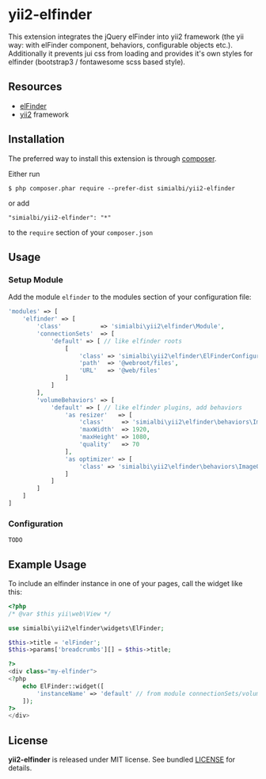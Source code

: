 # yii2-elfinder
This extension integrates the jQuery elFinder into yii2 framework (the yii way: with elFinder component, behaviors, 
configurable objects etc.). Additionally it prevents jui css from loading and provides it's own styles for elfinder 
(bootstrap3 / fontawesome scss based style).

## Resources
 * [elFinder](https://github.com/Studio-42/elFinder)
 * [yii2](https://github.com/yiisoft/yii2) framework
 
## Installation

The preferred way to install this extension is through [composer](http://getcomposer.org/download/).

Either run

```
$ php composer.phar require --prefer-dist simialbi/yii2-elfinder
```

or add 

```
"simialbi/yii2-elfinder": "*"
```

to the ```require``` section of your `composer.json`

## Usage

### Setup Module

Add the module `elfinder` to the modules section of your configuration file:

```php
'modules' => [
	'elfinder' => [
		'class'           => 'simialbi\yii2\elfinder\Module',
		'connectionSets'  => [
			'default' => [ // like elfinder roots
				[
					'class' => 'simialbi\yii2\elfinder\ElFinderConfigurationLocalFileSystem',
					'path'  => '@webroot/files',
					'URL'   => '@web/files'
				]
			]
		],
		'volumeBehaviors' => [
			'default' => [ // like elfinder plugins, add behaviors
				'as resizer'   => [
					'class'     => 'simialbi\yii2\elfinder\behaviors\ImageResizeBehavior',
					'maxWidth'  => 1920,
					'maxHeight' => 1080,
					'quality'   => 70
				],
				'as optimizer' => [
					'class' => 'simialbi\yii2\elfinder\behaviors\ImageOptimizeBehavior'
				]
			]
		]
	]
]
```

### Configuration

`TODO`

## Example Usage

To include an elfinder instance in one of your pages, call the widget like this:
```php
<?php
/* @var $this yii\web\View */

use simialbi\yii2\elfinder\widgets\ElFinder;

$this->title = 'elFinder';
$this->params['breadcrumbs'][] = $this->title;

?>
<div class="my-elfinder">
<?php
	echo ElFinder::widget([
		'instanceName' => 'default' // from module connectionSets/volumeBehaviors configuration (array key)
	]);
?>
</div>

```

## License

**yii2-elfinder** is released under MIT license. See bundled [LICENSE](LICENSE) for details.